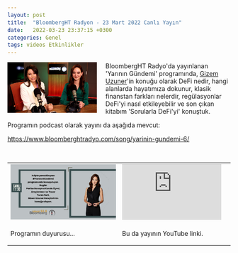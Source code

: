 ```yaml
---
layout: post
title:  "BloombergHT Radyon - 23 Mart 2022 Canlı Yayın"
date:   2022-03-23 23:37:15 +0300
categories: Genel
tags: videos Etkinlikler
---
```


<img align="left" src="/assets/yarinin-gundemi_poster_800.jpg" style="width:40%; padding-right:20px"> BloombergHT Radyo'da yayınlanan 'Yarının Gündemi' programında, [Gizem Uzuner](https://twitter.com/gizemuzuner_)'in konuğu olarak DeFi nedir, hangi alanlarda hayatımıza dokunur, klasik finanstan farkları nelerdir, regülasyonlar DeFi'yi nasıl etkileyebilir ve son çıkan kitabım 'Sorularla DeFi'yi' konuştuk. 

Programın podcast olarak yayını da aşağıda mevcut: 

https://www.bloomberghtradyo.com/song/yarinin-gundemi-6/

&nbsp;

<table><tr><td style="width:50%">
<img src="/assets/yarinin-gundemi_poster_v2_800.jpg">
</td>
<td style="width:50%">
<iframe width="224" height="126" src="https://www.youtube.com/embed/dv2exeCrhn0" frameborder="0" allowfullscreen></iframe></td></tr>
<tr><td style="width:50%; vertical-align:top">
<p>
Programın duyurusu...  
</p></td>
<td style="width:50%; vertical-align:top">
<p>Bu da yayının YouTube linki.</p>
</td></tr> 
</table>
